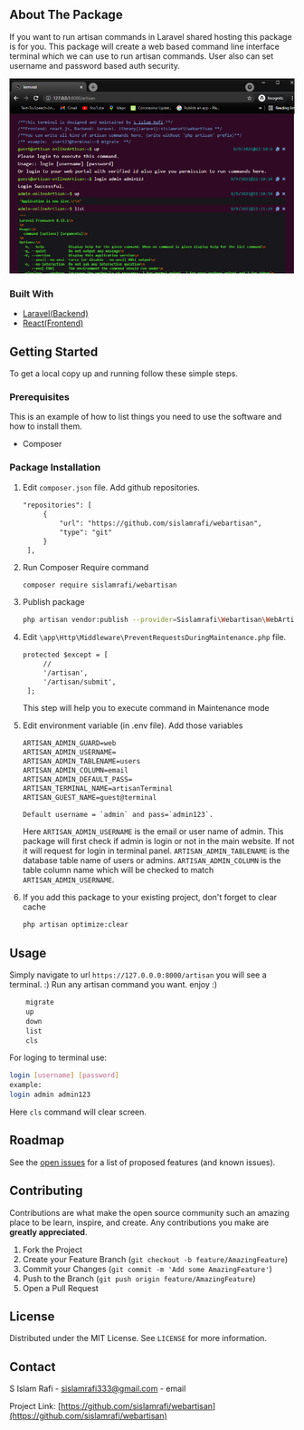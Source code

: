<!-- ABOUT THE PROJECT -->

## About The Package

If you want to run artisan commands in Laravel shared hosting this package is for you. This package will create a web based command line interface terminal which we can use to run artisan commands. User also can set username and password based auth security.

![alt text](screenshot-terminal.PNG)

### Built With

- [Laravel(Backend)](https://laravel.com/)
- [React(Frontend)](https://reactjs.org/)

<!-- GETTING STARTED -->

## Getting Started

To get a local copy up and running follow these simple steps.

### Prerequisites

This is an example of how to list things you need to use the software and how to install them.

- Composer

### Package Installation

1.  Edit `composer.json` file. Add github repositories.

    ```
    "repositories": [
         {
             "url": "https://github.com/sislamrafi/webartisan",
             "type": "git"
         }
     ],
    ```

2.  Run Composer Require command
    ```sh
    composer require sislamrafi/webartisan
    ```
3.  Publish package
    ```sh
    php artisan vendor:publish --provider=Sislamrafi\Webartisan\WebArtisanServiceProvider
    ```
4.  Edit `\app\Http\Middleware\PreventRequestsDuringMaintenance.php` file.

    ```
    protected $except = [
         //
         '/artisan',
         '/artisan/submit',
     ];
    ```

    This step will help you to execute command in Maintenance mode

5.  Edit environment variable (in .env file). Add those variables
    ```
    ARTISAN_ADMIN_GUARD=web
    ARTISAN_ADMIN_USERNAME=
    ARTISAN_ADMIN_TABLENAME=users
    ARTISAN_ADMIN_COLUMN=email
    ARTISAN_ADMIN_DEFAULT_PASS=
    ARTISAN_TERMINAL_NAME=artisanTerminal
    ARTISAN_GUEST_NAME=guest@terminal
    ```
        Default username = `admin` and pass=`admin123`.
    Here `ARTISAN_ADMIN_USERNAME` is the email or user name of admin. This package will first check if admin is login or not in the main website. If not it will request for login in terminal panel. `ARTISAN_ADMIN_TABLENAME` is the database table name of users or admins. `ARTISAN_ADMIN_COLUMN` is the table column name which will be checked to match `ARTISAN_ADMIN_USERNAME`.
6.  If you add this package to your existing project, don't forget to clear cache
    ```sh
    php artisan optimize:clear
    ```

<!-- USAGE EXAMPLES -->

## Usage

Simply navigate to url `https://127.0.0.0:8000/artisan` you will see a terminal. :)
Run any artisan command you want. enjoy :)
```sh
    migrate
    up
    down
    list
    cls
```
For loging to terminal use:
```sh
login [username] [password]
example:
login admin admin123
```
Here `cls` command will clear screen.
<!-- ROADMAP -->

## Roadmap

See the [open issues](https://github.com/sislamrafi/webartisan/issues) for a list of proposed features (and known issues).

<!-- CONTRIBUTING -->

## Contributing

Contributions are what make the open source community such an amazing place to be learn, inspire, and create. Any contributions you make are **greatly appreciated**.

1. Fork the Project
2. Create your Feature Branch (`git checkout -b feature/AmazingFeature`)
3. Commit your Changes (`git commit -m 'Add some AmazingFeature'`)
4. Push to the Branch (`git push origin feature/AmazingFeature`)
5. Open a Pull Request

<!-- LICENSE -->

## License

Distributed under the MIT License. See `LICENSE` for more information.

<!-- CONTACT -->

## Contact

S Islam Rafi - [sislamrafi333@gmail.com](https://www.facebook.com/sislam.rafi/) - email

Project Link: [https://github.com/sislamrafi/webartisan](https://github.com/sislamrafi/webartisan)

<!-- ACKNOWLEDGEMENTS -->

